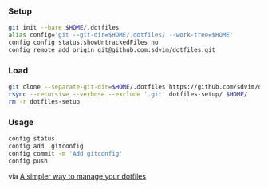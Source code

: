### Setup
```sh
git init --bare $HOME/.dotfiles
alias config='git --git-dir=$HOME/.dotfiles/ --work-tree=$HOME'
config config status.showUntrackedFiles no
config remote add origin git@github.com:sdvim/dotfiles.git
```

### Load
```sh
git clone --separate-git-dir=$HOME/.dotfiles https://github.com/sdvim/dotfiles.git dotfiles-setup
rsync --recursive --verbose --exclude '.git' dotfiles-setup/ $HOME/
rm -r dotfiles-setup
```

### Usage
```sh
config status
config add .gitconfig
config commit -m 'Add gitconfig'
config push
```

via [A simpler way to manage your dotfiles](https://www.anand-iyer.com/blog/2018/a-simpler-way-to-manage-your-dotfiles.html)
